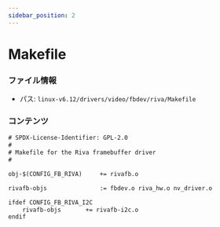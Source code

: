 ```yaml
---
sidebar_position: 2
---
```

# Makefile

### ファイル情報

- パス: `linux-v6.12/drivers/video/fbdev/riva/Makefile`

### コンテンツ

```txt
# SPDX-License-Identifier: GPL-2.0
#
# Makefile for the Riva framebuffer driver
#

obj-$(CONFIG_FB_RIVA)     += rivafb.o

rivafb-objs               := fbdev.o riva_hw.o nv_driver.o

ifdef CONFIG_FB_RIVA_I2C
	rivafb-objs       += rivafb-i2c.o
endif

```
